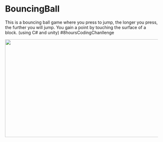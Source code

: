 # BouncingBall
This is a bouncing ball game where you press to jump, the longer you press, the further you will jump. You gain a point by touching the surface of a block. (using C# and unity)  #8hoursCodingChanllenge

<img src="https://media.giphy.com/media/loq9dJsFiG5xdiFTqU/giphy.gif" width="576" height="324" />

